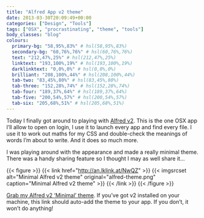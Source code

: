 ```yaml
---
title: "Alfred App v2 theme"
date: 2013-03-30T20:09:49+00:00
categories: ["Design", "Tools"]
tags: ["OSX", "procrastinating", "theme", "tools"]
body_classes: "blog"
colours:
  primary-bg: "58,95%,83%" # hsl(58,95%,83%)
  secondary-bg: "60,76%,76%" # hsl(60,76%,76%)
  text: "212,47%,25%" # hsl(212,47%,25%)
  linktext: "193,100%,19%" # hsl(193,100%,19%)
  darklinktext: "0,0%,0%" # hsl(0,0%,0%)
  brilliant: "208,100%,44%" # hsl(208,100%,44%)
  tab-two: "83,45%,80%" # hsl(83,45%,80%)
  tab-three: "152,28%,74%" # hsl(152,28%,74%)
  tab-four: "189,37%,64%" # hsl(189,37%,64%)
  tab-five: "200,54%,57%" # hsl(200,54%,57%)
  tab-six: "205,68%,51%" # hsl(205,68%,51%)
---
```


Today I finally got around to playing with [Alfred v2](http://www.alfredapp.com/). This is the one OSX app I’ll allow to open on login, I use it to launch every app and find every file. I use it to work out maths for my CSS and double-check the meanings of words I’m about to write. And it does so much more.

I was playing around with the appearance and made a really minimal theme. There was a handy sharing feature so I thought I may as well share it…

{{< figure >}}
  {{< link href="http://an.lklink.at/NwQZ" >}}
  	{{< imgsrcset alt="Minimal Alfred v2 theme" original="alfred-theme.png" caption="Minimal Alfred v2 theme" >}}
  {{< /link >}}
{{< /figure >}}

[Grab my Alfred v2 ‘Minimal’ theme](http://an.lklink.at/NwQZ). If you’ve got v2 installed on your machine, this link should auto-add the theme to your app. If you don’t, it won’t do anything!

	